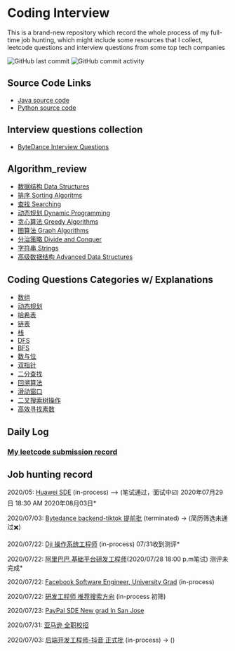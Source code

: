 # Coding Interview
This is a brand-new repository which record the whole process of my full-time job hunting, which might include some resources that I collect, leetcode questions and interview questions from some top tech companies

![GitHub last commit](https://img.shields.io/github/last-commit/weilingao/movie-website)
![GitHub commit activity](https://img.shields.io/github/commit-activity/w/weilingao/movie-website)

## Source Code Links
- [Java source code](interview_code/java_src)
- [Python source code](interview_code/python_src)
## Interview questions collection
- [ByteDance Interview Questions](interview_questions/ByteDance_backend.md)
## Algorithm_review
- [数据结构 Data Structures](algorithm/data_structure.md)
- [排序 Sorting Algoritms](algorithm/sorting_algoritms.md)
- [查找 Searching](algorithm/searching.md)
- [动态规划 Dynamic Programming](algorithm/dynamic_programming.md)
- [贪心算法 Greedy Algorithms](algorithm/greedy_algorithm.md)
- [图算法 Graph Algorithms](algorithm/graph_algorithm.md)
- [分治策略 Divide and Conquer](algorithm/divide_and_conquer.md)
- [字符串 Strings](algorithm/strings.md)
- [高级数据结构 Advanced Data Structures](algorithm/advanced_data_structures.md)
## Coding Questions Categories w/ Explanations
- [数组](interview_code/Array.md)
- [动态规划](interview_code/Dynamic_Programming.md)
- [哈希表](interview_code/Hash_Table.md)
- [链表](interview_code/Linked_List.md)
- [栈](interview_code/Stack.md)
- [DFS](interview_code/dfs.md)
- [BFS](interview_code/bfs.md)
- [数与位](interview_code/math.md)
- [双指针](interview_code/two_pointers.md)
- [二分查找](interview_code/binary_search.md)
- [回溯算法](interview_code/backtracking.md)
- [滑动窗口](interview_code/slidingwindow.md)
- [二叉搜索树操作](interview_code/bstoperation.md)
- [高效寻找素数](interview_code/primenumber.md)

## Daily Log
### [My leetcode submission record](https://leetcode-cn.com/u/weilin_g/)

## Job hunting record
2020/05: [Huawei SDE](http://career.huawei.com/reccampportal/portal5/campus-recruitment-detail.html?jobId=96297) (in-process) —> (笔试通过，面试中☑️) 2020年07月29日 18:30 AM 2020年08月03日*

2020/07/03: [Bytedance backend-tiktok 提前批](https://job.bytedance.com/campus/position/detail/6835619069605972237) (terminated) -> (简历筛选未通过✖️)

2020/07/22: [Dji 操作系统工程师](https://we.dji.com/zh-CN/position/detail?positionId=1278541355841789952) (in-process) 07/31收到测评*

2020/07/22: [阿里巴巴 基础平台研发工程师](https://talent.alibaba.com/campus-position/12478?spm=a1z9iw.13825180.0.0.4db93ae7T85BXD)(2020/07/28 18:00 p.m笔试) 测评未完成*

2020/07/22: [Facebook Software Engineer, University Grad](https://www.facebook.com/careers/jobs/1559217084255670/) (in-process)

2020/07/22: [研发工程师 推荐搜索方向](https://app.mokahr.com/campus_apply/bilibili01/6205#/job/f6a1ecda-fa3b-4e2d-9e19-ebfc228ca9fc?_k=1v8lj6) (in-process 初筛)

2020/07/23: [PayPal SDE New grad In San Jose](https://jobsearch.paypal-corp.com/en-US/job/software-engineer-university-graduate/J3N6XK609RZPM02XGWM)

2020/07/31: [亚马逊 全职校招](https://www.amazon.jobs/zh/jobs/1204412/software-development-engineer-2021-united-states)

2020/07/03: [后端开发工程师-抖音 正式批](https://job.bytedance.com/campus/position/detail/6835619069605972237) (in-process) -> ()